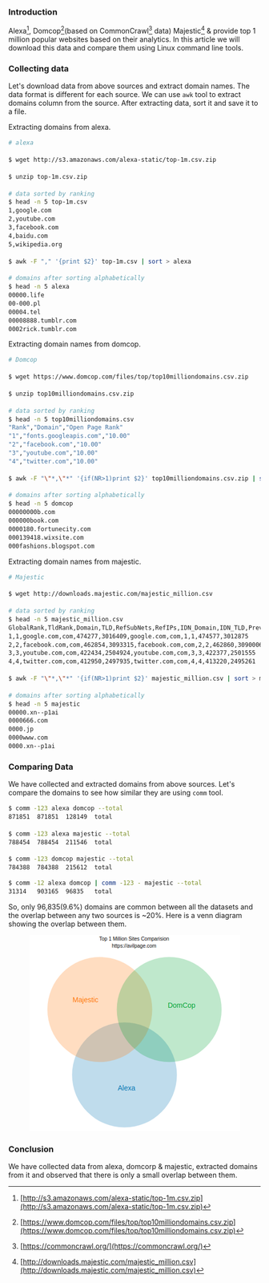 <!--
.. title: Alexa vs Domcop vs Majestic - Top Million Sites
.. slug: comparision-alexa-majestic-domcorp-top-million-sites
.. date: 2018-11-02 12:04:58 UTC+05:30
.. udpated: 2022-11-16 02:04:58 UTC+05:30
.. tags: command-line, python, data-analysis
.. category: data-analysis
.. link:
.. description: Most popular top 1 million websites on the internet - alexa, domcomp, majestic comparison.
.. type: text
-->

### Introduction

Alexa[^alexa], Domcop[^domcop](based on CommonCrawl[^commoncrawl] data) Majestic[^majestic] &  provide top 1 million popular websites based on their analytics. In this article we will download this data and compare them using Linux command line tools.


### Collecting data

Let's download data from above sources and extract domain names. The data format is different for each source. We can use `awk` tool to extract domains column from the source. After extracting data, sort it and save it to a file.

Extracting domains from alexa.

```sh
# alexa

$ wget http://s3.amazonaws.com/alexa-static/top-1m.csv.zip

$ unzip top-1m.csv.zip

# data sorted by ranking
$ head -n 5 top-1m.csv
1,google.com
2,youtube.com
3,facebook.com
4,baidu.com
5,wikipedia.org

$ awk -F "," '{print $2}' top-1m.csv | sort > alexa

# domains after sorting alphabetically
$ head -n 5 alexa
00000.life
00-000.pl
00004.tel
00008888.tumblr.com
0002rick.tumblr.com
```

Extracting domain names from domcop.

```sh
# Domcop

$ wget https://www.domcop.com/files/top/top10milliondomains.csv.zip

$ unzip top10milliondomains.csv.zip

# data sorted by ranking
$ head -n 5 top10milliondomains.csv
"Rank","Domain","Open Page Rank"
"1","fonts.googleapis.com","10.00"
"2","facebook.com","10.00"
"3","youtube.com","10.00"
"4","twitter.com","10.00"

$ awk -F "\"*,\"*" '{if(NR>1)print $2}' top10milliondomains.csv.zip | sort > domcop

# domains after sorting alphabetically
$ head -n 5 domcop
00000000b.com
000000book.com
0000180.fortunecity.com
000139418.wixsite.com
000fashions.blogspot.com
```

Extracting domain names from majestic.

```sh
# Majestic

$ wget http://downloads.majestic.com/majestic_million.csv

# data sorted by ranking
$ head -n 5 majestic_million.csv
GlobalRank,TldRank,Domain,TLD,RefSubNets,RefIPs,IDN_Domain,IDN_TLD,PrevGlobalRank,PrevTldRank,PrevRefSubNets,PrevRefIPs
1,1,google.com,com,474277,3016409,google.com,com,1,1,474577,3012875
2,2,facebook.com,com,462854,3093315,facebook.com,com,2,2,462860,3090006
3,3,youtube.com,com,422434,2504924,youtube.com,com,3,3,422377,2501555
4,4,twitter.com,com,412950,2497935,twitter.com,com,4,4,413220,2495261

$ awk -F "\"*,\"*" '{if(NR>1)print $2}' majestic_million.csv | sort > majestic

# domains after sorting alphabetically
$ head -n 5 majestic
00000.xn--p1ai
0000666.com
0000.jp
0000www.com
0000.xn--p1ai
```

### Comparing Data

We have collected and extracted domains from above sources. Let's compare the domains to see how similar they are using `comm` tool.

```sh
$ comm -123 alexa domcop --total
871851  871851  128149  total

$ comm -123 alexa majestic --total
788454  788454  211546  total

$ comm -123 domcop majestic --total
784388  784388  215612  total
```

```sh
$ comm -12 alexa domcop | comm -123 - majestic --total
31314   903165  96835   total
```

So, only 96,835(9.6%) domains are common between all the datasets and the overlap between any two sources is ~20%. Here is a venn diagram showing the overlap between them.

<p align="center">
<img src="/images/million-alexa-majestic-domcop.png" />
</p>

### Conclusion

We have collected data from alexa, domcorp & majestic, extracted domains from it and observed that there is only a small overlap between them.

[^alexa]: [http://s3.amazonaws.com/alexa-static/top-1m.csv.zip](http://s3.amazonaws.com/alexa-static/top-1m.csv.zip)

[^domcop]: [https://www.domcop.com/files/top/top10milliondomains.csv.zip](https://www.domcop.com/files/top/top10milliondomains.csv.zip)

[^commoncrawl]: [https://commoncrawl.org/](https://commoncrawl.org/)

[^majestic]: [http://downloads.majestic.com/majestic_million.csv](http://downloads.majestic.com/majestic_million.csv)
